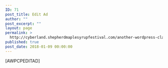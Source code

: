 ```yaml
---
ID: 71
post_title: Edit Ad
author: ""
post_excerpt: ""
layout: page
permalink: >
  http://cyberland.shepherdmaplesyrupfestival.com/another-wordpress-classifieds-plugin/edit-ad
published: true
post_date: 2018-01-09 00:00:00
---
```

[AWPCPEDITAD]